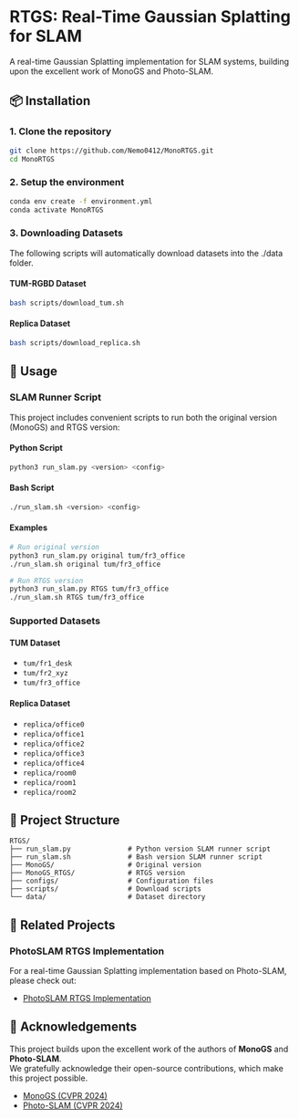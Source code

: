 # RTGS: Real-Time Gaussian Splatting for SLAM

A real-time Gaussian Splatting implementation for SLAM systems, building upon the excellent work of MonoGS and Photo-SLAM.

## 📦 Installation

### 1. Clone the repository

```bash
git clone https://github.com/Nemo0412/MonoRTGS.git
cd MonoRTGS
```

### 2. Setup the environment

```bash
conda env create -f environment.yml
conda activate MonoRTGS
```

### 3. Downloading Datasets
The following scripts will automatically download datasets into the ./data folder.

#### TUM-RGBD Dataset
```bash
bash scripts/download_tum.sh
```

#### Replica Dataset
```bash
bash scripts/download_replica.sh
```

## 🚀 Usage

### SLAM Runner Script

This project includes convenient scripts to run both the original version (MonoGS) and RTGS version:

#### Python Script
```bash
python3 run_slam.py <version> <config>
```

#### Bash Script
```bash
./run_slam.sh <version> <config>
```

#### Examples
```bash
# Run original version
python3 run_slam.py original tum/fr3_office
./run_slam.sh original tum/fr3_office

# Run RTGS version
python3 run_slam.py RTGS tum/fr3_office
./run_slam.sh RTGS tum/fr3_office
```

### Supported Datasets

#### TUM Dataset
- `tum/fr1_desk`
- `tum/fr2_xyz`
- `tum/fr3_office`

#### Replica Dataset
- `replica/office0`
- `replica/office1`
- `replica/office2`
- `replica/office3`
- `replica/office4`
- `replica/room0`
- `replica/room1`
- `replica/room2`

## 📁 Project Structure

```
RTGS/
├── run_slam.py              # Python version SLAM runner script
├── run_slam.sh              # Bash version SLAM runner script
├── MonoGS/                  # Original version
├── MonoGS_RTGS/             # RTGS version
├── configs/                 # Configuration files
├── scripts/                 # Download scripts
└── data/                    # Dataset directory
```

## 🔗 Related Projects

### PhotoSLAM RTGS Implementation
For a real-time Gaussian Splatting implementation based on Photo-SLAM, please check out:
- [PhotoSLAM RTGS Implementation](https://github.com/Nemo0412/PhotoRTGS.git)

## 🙏 Acknowledgements

This project builds upon the excellent work of the authors of **MonoGS** and **Photo-SLAM**.  
We gratefully acknowledge their open-source contributions, which make this project possible.

- [MonoGS (CVPR 2024)](https://github.com/muskie82/MonoGS.git)
- [Photo-SLAM (CVPR 2024)](https://github.com/HuajianUP/Photo-SLAM.git) 
